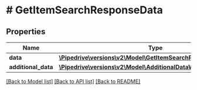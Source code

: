 # # GetItemSearchResponseData

## Properties

Name | Type | Description | Notes
------------ | ------------- | ------------- | -------------
**data** | [**\Pipedrive\versions\v2\Model\GetItemSearchResponseDataData**](GetItemSearchResponseDataData.md) |  | [optional]
**additional_data** | [**\Pipedrive\versions\v2\Model\AdditionalDataWithCursorPagination**](.md) |  | [optional]

[[Back to Model list]](../README.md#documentation-for-models) [[Back to API list]](../README.md#documentation-for-api-endpoints) [[Back to README]](../README.md)
